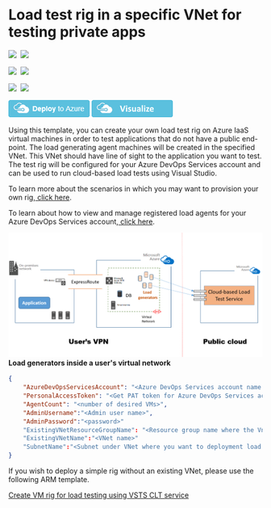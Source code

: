 # Load test rig in a specific VNet for testing private apps

<IMG SRC="https://azbotstorage.blob.core.windows.net/badges/201-vsts-cloudloadtest-rig-existing-vnet/PublicLastTestDate.svg" />&nbsp;
<IMG SRC="https://azbotstorage.blob.core.windows.net/badges/201-vsts-cloudloadtest-rig-existing-vnet/PublicDeployment.svg" />&nbsp;

<IMG SRC="https://azbotstorage.blob.core.windows.net/badges/201-vsts-cloudloadtest-rig-existing-vnet/FairfaxLastTestDate.svg" />&nbsp;
<IMG SRC="https://azbotstorage.blob.core.windows.net/badges/201-vsts-cloudloadtest-rig-existing-vnet/FairfaxDeployment.svg" />&nbsp;

<IMG SRC="https://azbotstorage.blob.core.windows.net/badges/201-vsts-cloudloadtest-rig-existing-vnet/BestPracticeResult.svg" />&nbsp;
<IMG SRC="https://azbotstorage.blob.core.windows.net/badges/201-vsts-cloudloadtest-rig-existing-vnet/CredScanResult.svg" />&nbsp;


[![Deploy to Azure](https://raw.githubusercontent.com/Azure/azure-quickstart-templates/master/1-CONTRIBUTION-GUIDE/images/deploytoazure.png)](https://portal.azure.com/#create/Microsoft.Template/uri/https%3a%2f%2fraw.githubusercontent.com%2fAzure%2fazure-quickstart-templates%2fmaster%2f201-vsts-cloudloadtest-rig-existing-vnet%2fazuredeploy.json)
<a href="http://armviz.io/#/?load=https%3a%2f%2fraw.githubusercontent.com%2fAzure%2fazure-quickstart-templates%2fmaster%2f201-vsts-cloudloadtest-rig-existing-vnet%2fazuredeploy.json" target="_blank">
    <img src="https://raw.githubusercontent.com/Azure/azure-quickstart-templates/master/1-CONTRIBUTION-GUIDE/images/visualizebutton.png"/>
</a>
          
Using this template, you can create your own load test rig on Azure IaaS virtual machines in order to test applications that do not have a public end-point. The load generating agent machines will be created in the specified VNet. This VNet should have line of sight to the application you want to test. The test rig will be configured for your Azure DevOps Services account and can be used to run cloud-based load tests using Visual Studio.

To learn more about the scenarios in which you may want to provision your own rig,<a href="https://blogs.msdn.microsoft.com/visualstudioalm/2016/09/27/run-cloud-based-load-tests-using-your-own-machines-a-k-a-bring-your-own-subscription/" target="_blank"> click here</a>.

To learn about how to view and manage registered load agents for your Azure DevOps Services account,<a href="https://blogs.msdn.microsoft.com/visualstudioalm/2016/08/22/use-cloud-load-agents-on-your-infrastructure/" target="_blank"> click here</a>.

<img src="images/CLTAgentsOnVnet.png"/>
<b> Load generators inside a user's virtual network </b>

```json
{
    "AzureDevOpsServicesAccount": "<Azure DevOps Services account name using for CLT>",
    "PersonalAccessToken": "<Get PAT token for Azure DevOps Services account>",
    "AgentCount": "<number of desired VMs>",
    "AdminUsername":"<Admin user name>",
    "AdminPassword":"<password>" 
	"ExistingVNetResourceGroupName": "<Resource group name where the Vnet exists"
	"ExistingVNetName":"<VNet name>"
	"SubnetName":"<Subnet under VNet where you want to deployment load agents>"
}
```

If you wish to deploy a simple rig without an existing VNet, please use the following ARM template.

<a href="https://github.com/Azure/azure-quickstart-templates/tree/master/101-vsts-cloudloadtest-rig"> Create VM rig for load testing using VSTS CLT service </a>
